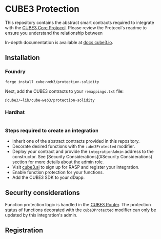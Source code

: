 # CUBE3 Protection

This repository contains the abstract smart contracts required to integrate with the [CUBE3 Core Protocol](https://github.com/cube-web3/protocol-core-solidity). Please review the Protocol's readme to ensure you understand the relationship between

In-depth documentation is available at [docs.cube3.io](https://docs.cube3.io).

## Installation

### Foundry

```bash
forge install cube-web3/protection-solidity
```

Next, add the CUBE3 contracts to your `remappings.txt` file:

```
@cube3/=lib/cube-web3/protection-solidity
```

### Hardhat

```bash

```

### Steps required to create an integration

- Inherit one of the abstract contracts provided in this repository.
- Decorate desired functions with the `cube3Protected` modifier.
- Deploy your contract and provide the `integrationAdmin` address to the constructor. See [Security Considerations](#Security Considerations) section for more details about the admin role.
- Visit [cube3.ai](https://cube3.ai) to sign up for RASP and register your integration.
- Enable function protection for your functions.
- Add the CUBE3 SDK to your dDapp.

## Security considerations

Function protection logic is handled in the [CUBE3 Router](). The protection status of functions decorated with the `cube3Protected` modifier can only be updated by this integration's admin.

## Registration
